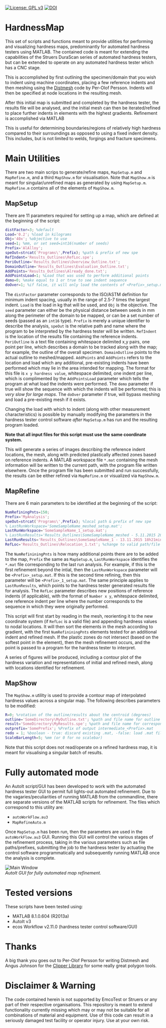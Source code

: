 [![License: GPL v3](https://img.shields.io/badge/License-GPL%20v3-blue.svg)](http://www.gnu.org/licenses/gpl-3.0) [![DOI](https://zenodo.org/badge/doi/10.5281/zenodo.54761.svg)](http://dx.doi.org/10.5281/zenodo.54761) 

# HardnessMap 
This set of scripts and functions meant to provide utilities for performing and visualizing hardness maps, predominantly for automated hardness testers using MATLAB. The contained code is meant for extending the capabilities of the Struers DuraScan series of automated hardness testers, but can be extended to operate on any automated hardness tester which has a CNC stage.

This is accomplished by first outlining the specimen/domain that you wish to indent using machine coordinates, placing a few reference indents and then meshing using the [Distmesh](http://persson.berkeley.edu/distmesh/) code by Per-Olof Persson. Indents will then be specified at node locations in the resulting mesh.

After this initial map is submitted and completed by the hardness tester, the results file will be analysed, and the initial mesh can then be iterated/refined to place further indents in elements with the highest gradients. Refinement is accomplished via MATLAB

This is useful for determining boundaries/regions of relatively high hardness compared to their surroundings as opposed to using a fixed indent density. This includes, but is not limited to welds, forgings and fracture specimens.

# Main Utilities
There are two main scrips to generate/refine maps, `MapSetup.m` and `MapRefine.m`, and a third `MapShow.m` for visualisation. Note that `MapShow.m` is meant for singular/unrefined maps as generated by using `MapSetup.m`. `MapRefine.m` contains all of the elements of `MapShow.m`.

## MapSetup
There are 11 parameters required for setting up a map, which are defined at the beginning of the script:
~~~matlab
distFactor=3; %default
Load='0.2'; %load in kilograms
Obj='40x'; %objective to use
seed=1; %mm, or set seed=int16(number of seeds)
Prefix='AlAlloy';
speOut=strcat('Programs\',Prefix); %path & prefix of new spe
RefIndent='Results_Outlines\RefLoc.spe';
PeriOutline='Results_Outlines\Overview_Outline.txt';
DomainOutline='Results_Outlines\Evaluation_Outline.txt';
AddPoints='Results_Outlines\Already_done.txt'; 
AddPointsLoad=1; %Load that was used to perform additional points
demo=0; %make equal to 1 or true to see indent sequence
doOver=1; %if false, it will only load the contents of <Prefix>_setup.mat
~~~
The `distFactor` parameter corresponds to the ISO/ASTM definition for minimum indent spacing, usually in the range of 2.5-7 times the largest indent. `Load` is the load in kg that will be used, and `Obj` is the objective. The `seed` parameter can either be the physical distance between seeds in mm along the perimeter of the domain to be mapped, or can be a set number of seeds (passed as an `int16` type). `Prefix` is merely a unique identifier to describe the analysis, `speOut` is the relative path and name where the program to be interpreted by the hardness tester will be written. `RefIndent` is the location of the results file containing the reference indents. `PeriOutline` is a text file containing whitespace delimited x,y pairs, one point per line, which describes a domain to be tracked along with the map; for example, the outline of the overall specimen. `DomainOutline` points to the actual outline to meshed/mapped. `AddPoints` and `AddPoints` refers to the location and load which any additional, pre-existing indents have been performed which may lie in the area intended for mapping. The format for this file is `x y hardness value`, whitespace delimited, one indent per line, which is complimented by the `AddPointsLoad` parameter which tells the program at what load the indents were performed. The `demo` parameter if true will show the sequence with which the indents will be performed; this is *very slow for large maps*. The `doOver` parameter if true, will bypass meshing and load a pre-existing mesh if it exists.

Changing the load with which to indent (along with other measurement characteristics) is possible by manually modifying the parameters in the hardness tester control software *after* `MapSetup.m` has run and the resulting program loaded.

**Note that all input files for this script must use the same coordinate system.**

This will generate a series of images describing the reference indent locations, the mesh, along with predicted plastically affected zones based on reference indents. A MATLAB workspace file `*.mat` containing the mesh information will be written to the current path, with the program file written elsewhere. Once the program file has been submitted and run successfully, the results can be either refined via `MapRefine.m` or visualized via `MapShow.m`.

## MapRefine
There are 6 main parameters to be identified at the beginning of the script:
~~~matlab
NumRefiningPnts=150;
Prefix='MyAnalysis';
speOut=strcat('Programs\',Prefix); %local path & prefix of new spe
% LastRunWorkspace='SomeSampleName_meshed_setup.mat';
LastRunWorkspace='SomeSampleName_1_setup.mat';
% LastRunResults='Results_Outlines\SomeSampleName_meshed - 5.11.2015 20h7min37s.spe';
LastRunResults='Results_Outlines\SomeSampleName_1 - 13.11.2015 18h21min47s.spe';
RefLoc='Results_Outlines\Relocation_1.txt'; %change to valid path/file name accordingly.
~~~
The `NumRefininingPnts` is how many additional points there are to be added to the map, `Prefix` the same as `MapSetup.m`, `LastRunWorkspace` identifies the `*.mat` file corresponding to the last run analysis. For example, if this is the first refinement beyond the intial, then the `LastRunWorkspace` parameter will be `<Prefix>_setup.mat`. If this is the second time refining, then this parameter will be `<Prefix>_1_setup.mat`. The same principle applies to `LastRunResults`, which points to the hardness tester generated results file for analysis. The `RefLoc` parameter describes new positions of reference indents (if applicable), with the format of `Number x y`, whitespace delimited, one reference indent per line where the number corresponds to the sequence in which they were originally performed.

This script will first start by reading in the mesh, reorienting it to the new coordinate system (if `RefLoc` is a valid file) and appending hardness values to nodal locations. It will then sort the elements in the mesh according to gradient, with the first `NumRefininingPnts` elements tested for an additional indent and refined mesh. If the plastic zones do not intersect (based on the softest point in the element), then the mesh refinement occurs, and the point is passed to a program for the hardness tester to interpret.

A series of figures will be produced, including a contour plot of the hardness variation and representations of initial and refined mesh, along with locations identified for refinement.


## MapShow
The `MapShow.m` utility is used to provide a contour map of interpolated hardness values across a singular map. The following describes parameters to be modified:
~~~matlab
R=0; %rotation of the outline/results about the centroid (degrees)
outline='SomeDirectory\MyOutline.txt'; %path and file name for outline
result='SomeDirectory\MyResults.spe'; %path and file name for corresponding *.spe
outprefix='SomePrefix'; %Prefix of output intermediate_<Prefix>.mat
redo = 1; %boolean - true: discard existing .mat, -false: load .mat file
ScaleBarLength=5; %mm (or 0 for no scalebar)
~~~
Note that this script does not read/operate on a refined hardness map, it is meant for visualising a singular batch of results.


# Fully automated mode
An AutoIt script/GUI has been developed to work with the automated hardness tester GUI to permit full lights-out automated refinement. Due to the vagaries/peculiarities of running MATLAB from the commandline, there are separate versions of the MATLAB scripts for refinement. The files which correspond to this utility are:
- `autoWorkFlow.au3`
- `MapRefineAuto.m`

Once `MapSetup.m` has been run, then the parameters are used in the `autoWorkFlow.au3` GUI. Running this GUI will control the various stages of the refinement process, taking in the various parameters such as file paths/prefixes, submitting the job to the hardness tester by actuating the control software programmatically and subsequently running MATLAB once the analysis is complete.

<span>![<span>Main Window</span>](images/AutoWorkFlowScreenCap.png)</span> </br>
*<a name="fig1"></a> AutoIt GUI for fully automated map refinement.*

# Tested versions
These scripts have been tested using:
- MATLAB 8.1.0.604 (R2013a)
- AutoIt v3
- ecos Workflow v2.11.0 (hardness tester control software/GUI)

# Thanks
A big thank you goes out to Per-Olof Persson for writing Distmesh and Angus Johnson for the  [Clipper Library](http://persson.berkeley.edu/distmesh/) for some really great polygon tools.

# Disclaimer & Warning
The code contained herein is not supported by EmcoTest or Struers or any part of their respective organisations. This repository is meant to extend functionality currently missing which may or may not be suitable for all combinations of material and equipment. Use of this code can result in a seriously damaged test facility or operator injury. Use at your own risk.

